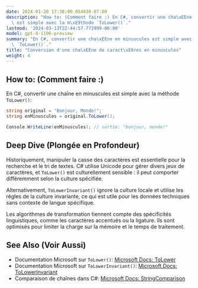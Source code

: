 ```yaml
---
date: 2024-01-20 17:38:00.054838-07:00
description: "How to: (Comment faire :) En C#, convertir une cha\xEEne en minuscules\
  \ est simple avec la m\xE9thode `ToLower()`."
lastmod: '2024-03-13T22:44:57.772999-06:00'
model: gpt-4-1106-preview
summary: "En C#, convertir une cha\xEEne en minuscules est simple avec la m\xE9thode\
  \ `ToLower()`."
title: "Conversion d'une cha\xEEne de caract\xE8res en minuscules"
weight: 4
---
```


## How to: (Comment faire :)
En C#, convertir une chaîne en minuscules est simple avec la méthode `ToLower()`:

```csharp
string original = "Bonjour, Monde!";
string enMinuscules = original.ToLower();

Console.WriteLine(enMinuscules); // sortie: "bonjour, monde!"
```

## Deep Dive (Plongée en Profondeur)
Historiquement, manipuler la casse des caractères est essentielle pour la recherche et le tri de textes. C# utilise Unicode pour gérer divers jeux de caractères, et `ToLower()` est culturellement sensible : il peut comporter différemment selon la culture spécifiée. 

Alternativement, `ToLowerInvariant()` ignore la culture locale et utilise les règles de la culture invariante, ce qui est utile pour les données techniques sans contexte de langue spécifique.

Les algorithmes de transformation tiennent compte des spécificités linguistiques, comme les caractères accentués ou la ligature. Ils sont optimisés pour limiter la charge sur la mémoire et le temps de traitement.

## See Also (Voir Aussi)
- Documentation Microsoft sur `ToLower()`: [Microsoft Docs: ToLower](https://docs.microsoft.com/en-us/dotnet/api/system.string.tolower)
- Documentation Microsoft sur `ToLowerInvariant()`: [Microsoft Docs: ToLowerInvariant](https://docs.microsoft.com/en-us/dotnet/api/system.string.tolowerinvariant)
- Comparaison de chaînes dans C#: [Microsoft Docs: StringComparison](https://docs.microsoft.com/en-us/dotnet/csharp/how-to/compare-strings)

